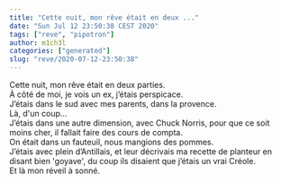 ```yaml
---
title: "Cette nuit, mon rêve était en deux ..."
date: "Sun Jul 12 23:50:38 CEST 2020"
tags: ["reve", "pipotron"]
author: m1ch3l
categories: ["generated"]
slug: "reve/2020-07-12-23:50:38"
---
```


Cette nuit, mon rêve était en deux parties.<br>
À côté de moi, je vois un ex, j’étais perspicace.<br>
J’étais dans le sud avec mes parents, dans la provence.<br>
Là, d'un coup...<br>
J’étais dans une autre dimension, avec Chuck Norris, pour que ce soit moins cher, il fallait faire des cours de compta.<br>
On était dans un fauteuil, nous mangions des pommes.<br>
J’étais avec plein d’Antillais, et leur décrivais ma recette de planteur en disant bien 'goyave', du coup ils disaient que j’étais un vrai Créole.<br>
Et là mon réveil à sonné.<br>
